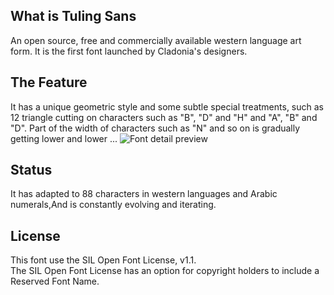 ## What is Tuling Sans
An open source, free and commercially available western language art form. It is the first font launched by Cladonia's designers. 
## The Feature
It has a unique geometric style and some subtle special treatments, such as 12 triangle cutting on characters such as "B", "D" and "H" and "A", "B" and "D". Part of the width of characters such as "N" and so on is gradually getting lower and lower ... 
![Font detail preview](https://s1.ax1x.com/2023/06/18/pClxxCd.png)
## Status
It has adapted to 88 characters in western languages and Arabic numerals,And is constantly evolving and iterating.
## License
This font use the SIL Open Font License, v1.1.  
The SIL Open Font License has an option for copyright holders to include a Reserved Font Name.
